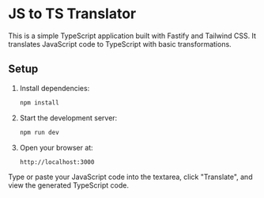 # JS to TS Translator

This is a simple TypeScript application built with Fastify and Tailwind CSS. It translates JavaScript code to TypeScript with basic transformations.

## Setup

1. Install dependencies:

   ```bash
   npm install
   ```

2. Start the development server:

   ```bash
   npm run dev
   ```

3. Open your browser at:

   ```
   http://localhost:3000
   ```

Type or paste your JavaScript code into the textarea, click "Translate", and view the generated TypeScript code.